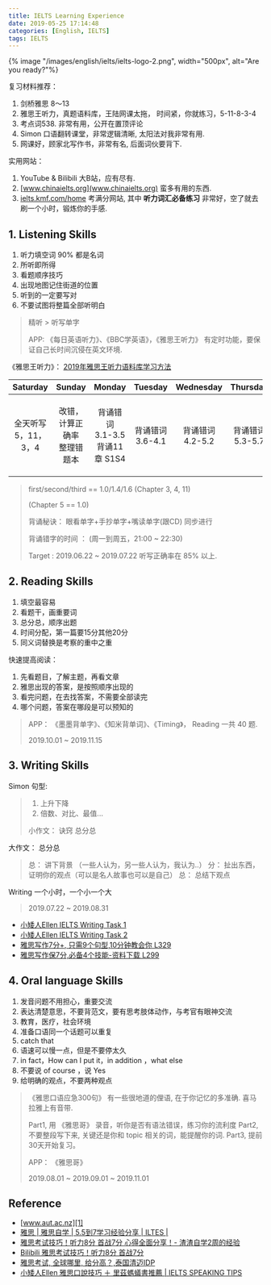 ```yaml
---
title: IELTS Learning Experience
date: 2019-05-25 17:14:48
categories: [English, IELTS]
tags: IELTS
---
```


{% image "/images/english/ielts/ielts-logo-2.png", width="500px", alt="Are you ready?"%}

<!-- more -->

复习材料推荐：

 1. 剑桥雅思 8～13
 2. 雅思王听力，真题语料库，王陆网课太拖， 时间紧，你就练习，5-11-8-3-4
 4. 考点词538.  非常有用，公开在置顶评论
 5. Simon 口语翻转课堂，非常逻辑清晰, 太阳法对我非常有用.
 6. 网课好，顾家北写作书，非常有名, 后面词伙要背下.

实用网站：

1. YouTube & Bilibili 大B站，应有尽有.
2. [www.chinaielts.org](www.chinaielts.org) 蛮多有用的东西.
3. [ielts.kmf.com/home](http://ielts.kmf.com/) 考满分网站, 其中 **听力词汇必备练习** 非常好，空了就去刷一个小时，锻炼你的手感.
 
 
## 1. Listening Skills

 1. 听力填空词 90% 都是名词
 2. 所听即所得
 3. 看题顺序技巧
 4. 出现地图记住街道的位置
 5. 听到的一定要写对
 6. 不要试图将整篇全部听明白

> 精听 > 听写单字
> 
> APP: 《每日英语听力》、《BBC学英语》，《雅思王听力》 有定时功能，要保证自己长时间沉侵在英文环境.

《雅思王听力》： [2019年雅思王听力语料库学习方法](https://ielts.guixue.com/article/6357.shtml)

Saturday | Sunday | Monday | Tuesday | Wednesday | Thursday | Friday
:----: | :----: | :----: | :----: | :----: | :----: | :----:
全天听写<br>5，11，3，4 | 改错，计算正确率<br>整理错题本 | 背诵错词<br>3.1-3.5<br>背诵11章 S1S4 | 背诵错词<br>3.6-4.1| 背诵错词<br>4.2-5.2 | 背诵错词<br>5.3-5.7 | 背诵错词<br>5.8-5.12<br>背诵11章 S2S3

> first/second/third == 1.0/1.4/1.6 (Chapter 3, 4, 11)
> 
> (Chapter 5 == 1.0)
> 
> 背诵秘诀： 眼看单字+手抄单字+嘴读单字(跟CD) 同步进行
> 
> 背诵错字的时间 ： (周一到周五，21:00 ~ 22:30)
> 
> Target : 2019.06.22 ~ 2019.07.22 听写正确率在 85% 以上.

## 2. Reading Skills

 1. 填空最容易
 2. 看题干，画重要词
 3. 总分总，顺序出题
 4. 时间分配，第一篇要15分其他20分
 5. 同义词替换是考察的重中之重

快速提高阅读：

 1. 先看题目，了解主题，再看文章
 2. 雅思出现的答案，是按照顺序出现的
 3. 看完问题，在去找答案，不需要全部读完
 4. 哪个问题，答案在哪段是可以预知的

> APP： 《墨墨背单字》、《知米背单词》、《Timing》， Reading 一共 40 题.
> 
> 2019.10.01 ~ 2019.11.15
 
## 3. Writing Skills

Simon 句型:

> 1. 上升下降
> 2. 倍数、对比、最值...
> 
> 小作文： 诀窍 总分总

大作文： 总分总

> 总： 讲下背景 （一些人认为，另一些人认为，我认为..）
> 分： 扯出东西，证明你的观点（可以是名人故事也可以是自己）
> 总： 总结下观点

Writing 一个小时，一个小一个大

> 2019.07.22 ~ 2019.08.31

- [小矮人Ellen IELTS Writing Task 1](https://www.youtube.com/watch?v=IVOcZXtwRbQ)
- [小矮人Ellen IELTS Writing Task 2](https://www.youtube.com/watch?v=QkrOmYGYEXA)
- [雅思写作7分+, 只需9个句型,10分钟教会你 L329](https://www.youtube.com/watch?v=FuZGaSbVx4c)
- [雅思写作保7分,必备4个技能-资料下载 L299](https://www.youtube.com/watch?v=FApMg1uFYbE)

## 4. Oral language Skills

1. 发音问题不用担心，重要交流
2. 表达清楚意思，不要背范文，要有思考肢体动作，与考官有眼神交流
3. 教育，医疗，社会环境
4. 准备口语同一个话题可以重复
5. catch that
6. 语速可以慢一点，但是不要停太久
7. in fact，How can I put it，in addition ，what else
8. 不要说 of course ，说 Yes
9. 给明确的观点，不要两种观点

>《雅思口语应急300句》 有一些很地道的俚语, 在于你记忆的多准确. 喜马拉雅上有音带.
>
> Part1, 用 《雅思哥》 录音，听你是否有语法错误，练习你的流利度
> Part2, 不要整段写下来, 关键还是你和 topic 相关的词，能提醒你的词.
> Part3, 提前30天开始复习。
> 
> APP： 《雅思哥》
> 
> 2019.08.01 ~ 2019.09.01 ~ 2019.11.01

## Reference

- [www.aut.ac.nz][1]
- [雅思 | 雅思自学 | 5.5到7学习经验分享 | ILTES |][2]
- [雅思考试技巧！听力8分 首战7分 心得全面分享！- 渣渣自学2周的经验][3]
- [Bilibili 雅思考试技巧！听力8分 首战7分][31]
- [雅思考试, 全球哪里, 给分高？,泰国清迈IDP][4]
- [小矮人Ellen 雅思口說技巧 ＋ 里茲螞蟻書推薦 | IELTS SPEAKING TIPS][5]

[1]: https://www.aut.ac.nz/
[2]: https://www.youtube.com/watch?v=_fJlFoZNT98
[3]: https://www.youtube.com/watch?v=InNeP45EVb4
[31]: https://www.bilibili.com/video/av43350119
[4]: https://www.youtube.com/watch?v=5UP3Hy-feF8
[5]: https://www.youtube.com/watch?v=Y7boSR4oIsc
